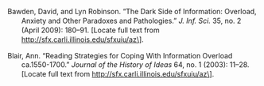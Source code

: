 <div class="csl-bib-body"
style="line-height: 1.35; padding-left: 2em; text-indent:-2em;">

Bawden, David, and Lyn Robinson. “The Dark Side of Information:
Overload, Anxiety and Other Paradoxes and Pathologies.” *J. Inf. Sci.*
35, no. 2 (April 2009): 180–91. \[Locate full text from
http://sfx.carli.illinois.edu/sfxuiu/az\].

Blair, Ann. “Reading Strategies for Coping With Information Overload
ca.1550-1700.” *Journal of the History of Ideas* 64, no. 1 (2003):
11–28. \[Locate full text from
http://sfx.carli.illinois.edu/sfxuiu/az\].

</div>
